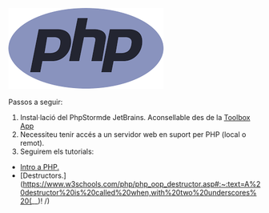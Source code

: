 ![Intro a PHP](images/1280px-PHP-logo.svg.png  "PHP")

Passos a seguir:

1. Instal·lació del PhpStormde JetBrains. Aconsellable des de la [Toolbox App](https://www.jetbrains.com/toolbox-app/) 
1. Necessiteu tenir accés a un servidor web en suport per PHP (local o remot).
1.  Seguirem els tutorials:
-  [Intro a PHP.](https://phpenthusiast.com/) 
-  [Destructors.](https://www.w3schools.com/php/php_oop_destructor.asp#:~:text=A%20destructor%20is%20called%20when,with%20two%20underscores%20(__)!
/) 


